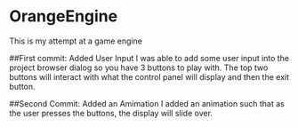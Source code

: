 # OrangeEngine
 This is my attempt at a game engine

 ##First commit: Added User Input
 I was able to add some user input into the project browser dialog so you have 3 buttons to play with. The top two buttons will interact with what the control panel will display and then the exit button.

##Second Commit: Added an Amimation
I added an animation such that as the user presses the buttons, the display will slide over.
